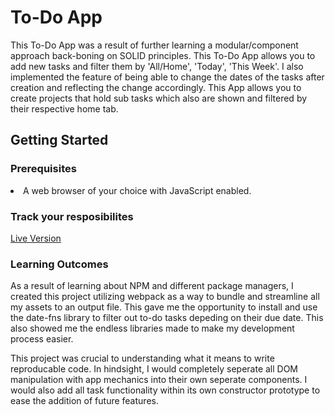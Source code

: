 # To-Do App
<p>This To-Do App was a result of further learning a modular/component approach back-boning on SOLID principles. This To-Do App allows you to add new tasks and filter
  them by 'All/Home', 'Today', 'This Week'. I also implemented the feature of being able to change the dates of the tasks after creation and reflecting the change accordingly.
  This App allows you to create projects that hold sub tasks which also are shown and filtered by their respective home tab.</p>
  <h2>Getting Started</h2>
  <h3>Prerequisites</h3>
  <li>A web browser of your choice with JavaScript enabled.</li>
  <h3>Track your resposibilites</h3>
  <a href="https://oalva-rez.github.io/todo-app/">Live Version</a>
  <h3>Learning Outcomes</h3>
  <p>As a result of learning about NPM and different package managers, I created this project utilizing webpack as a way to bundle and streamline all my assets
  to an output file. This gave me the opportunity to install and use the date-fns library to filter out to-do tasks depeding on their due date. This also showed me
  the endless libraries made to make my development process easier.
  <p>This project was crucial to understanding what it means to write reproducable code. In hindsight, I would completely seperate all 
  DOM manipulation with app mechanics into their own seperate components. I would also add all task functionality within its own constructor prototype to ease the addition
    of future features.</p>
  
